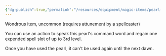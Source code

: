 ```yaml
---
{"dg-publish":true,"permalink":"/resources/equipment/magic-items/pearl-of-power/"}
---
```


Wondrous item, uncommon (requires attunement by a spellcaster) 

You can use an action to speak this pearl's command word and regain one expended spell slot of up to 3rd level. 

Once you have used the pearl, it can't be used again until the next dawn.